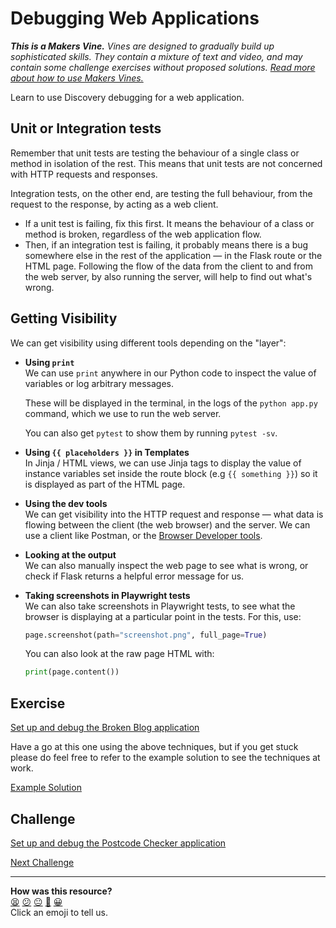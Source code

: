 # Debugging Web Applications

_**This is a Makers Vine.** Vines are designed to gradually build up sophisticated skills.
They contain a mixture of text and video, and may contain some challenge exercises without
proposed solutions. [Read more about how to use Makers
Vines.](https://github.com/makersacademy/course/blob/main/labels/vines.md)_

Learn to use Discovery debugging for a web application.

## Unit or Integration tests

Remember that unit tests are testing the behaviour of a single class or method in
isolation of the rest. This means that unit tests are not concerned with HTTP requests and
responses.

Integration tests, on the other end, are testing the full behaviour, from the request to
the response, by acting as a web client.

 * If a unit test is failing, fix this first. It means the behaviour of a class or method
   is broken, regardless of the web application flow.
 * Then, if an integration test is failing, it probably means there is a bug somewhere
   else in the rest of the application — in the Flask route or the HTML page. Following
   the flow of the data from the client to and from the web server, by also running the
   server, will help to find out what's wrong.

## Getting Visibility

We can get visibility using different tools depending on the "layer":

* **Using `print`**  
  We can use `print` anywhere in our Python code to inspect the value of
  variables or log arbitrary messages. 
  
  These will be displayed in the terminal, in the logs of the `python app.py`
  command, which we use to run the web server. 
  
  You can also get `pytest` to show them by running `pytest -sv`.

* **Using `{{ placeholders }}` in Templates**  
  In Jinja / HTML views, we can use Jinja tags to display the value of instance
  variables set inside the route block (e.g `{{ something }}`) so it is
  displayed as part of the HTML page.

* **Using the dev tools**  
  We can get visibility into the HTTP request and response — what data is
  flowing between the client (the web browser) and the server. We can use a
  client like Postman, or the [Browser Developer
  tools](../pills/use_the_developer_console.md).

* **Looking at the output**  
  We can also manually inspect the web page to see what is wrong, or check if
  Flask returns a helpful error message for us.

* **Taking screenshots in Playwright tests**  
  We can also take screenshots in Playwright tests, to see what the browser is
  displaying at a particular point in the tests. For this, use:

  ```python
  page.screenshot(path="screenshot.png", full_page=True)
  ```

  You can also look at the raw page HTML with:

  ```python
  print(page.content())
  ```

## Exercise

[Set up and debug the Broken Blog application](../projects_to_debug/blog_app)

Have a go at this one using the above techniques, but if you get stuck please do
feel free to refer to the example solution to see the techniques at work.

[Example Solution](https://www.youtube.com/watch?v=Z_X8jrbIj-I&t=0s)

## Challenge

[Set up and debug the Postcode Checker application](../projects_to_debug/postcode_checker_app)


[Next Challenge](06_securing_user_input.md)

<!-- BEGIN GENERATED SECTION DO NOT EDIT -->

---

**How was this resource?**  
[😫](https://airtable.com/shrUJ3t7KLMqVRFKR?prefill_Repository=makersacademy%2Fweb-applications-in-python&prefill_File=html_challenges%2F05_debugging.md&prefill_Sentiment=😫) [😕](https://airtable.com/shrUJ3t7KLMqVRFKR?prefill_Repository=makersacademy%2Fweb-applications-in-python&prefill_File=html_challenges%2F05_debugging.md&prefill_Sentiment=😕) [😐](https://airtable.com/shrUJ3t7KLMqVRFKR?prefill_Repository=makersacademy%2Fweb-applications-in-python&prefill_File=html_challenges%2F05_debugging.md&prefill_Sentiment=😐) [🙂](https://airtable.com/shrUJ3t7KLMqVRFKR?prefill_Repository=makersacademy%2Fweb-applications-in-python&prefill_File=html_challenges%2F05_debugging.md&prefill_Sentiment=🙂) [😀](https://airtable.com/shrUJ3t7KLMqVRFKR?prefill_Repository=makersacademy%2Fweb-applications-in-python&prefill_File=html_challenges%2F05_debugging.md&prefill_Sentiment=😀)  
Click an emoji to tell us.

<!-- END GENERATED SECTION DO NOT EDIT -->
